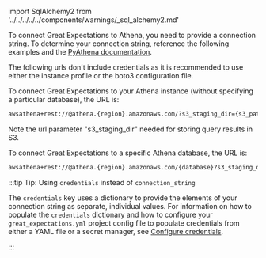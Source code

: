 import SqlAlchemy2 from '../../../../../components/warnings/_sql_alchemy2.md'

To connect Great Expectations to Athena, you need to provide a connection string. To determine your connection string, reference the following examples and the [PyAthena documentation](https://github.com/laughingman7743/PyAthena#sqlalchemy).


<SqlAlchemy2 />

The following urls don't include credentials as it is recommended to use either the instance profile or the boto3 configuration file.

To connect Great Expectations to your Athena instance (without specifying a particular database), the URL is:

```bash
awsathena+rest://@athena.{region}.amazonaws.com/?s3_staging_dir={s3_path}
```

Note the url parameter "s3_staging_dir" needed for storing query results in S3.

To connect Great Expectations to a specific Athena database, the URL is:

```bash
awsathena+rest://@athena.{region}.amazonaws.com/{database}?s3_staging_dir={s3_path}
```

:::tip Tip: Using `credentials` instead of `connection_string`

The `credentials` key uses a dictionary to provide the elements of your connection string as separate, individual values.  For information on how to populate the `credentials` dictionary and how to configure your `great_expectations.yml` project config file to populate credentials from either a YAML file or a secret manager, see [Configure credentials](../../../setup/configuring_data_contexts/how_to_configure_credentials.md).

:::